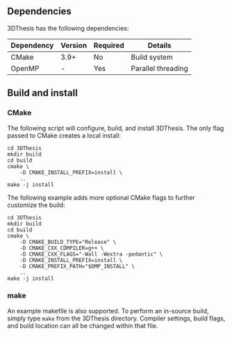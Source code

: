 
## Dependencies
3DThesis has the following dependencies:

|Dependency | Version  | Required | Details|
|---------- | -------  |--------  |------- |
|CMake      | 3.9+     | No      | Build system
|OpenMP     | -        | Yes      | Parallel threading

## Build and install

### CMake

The following script will configure, build, and install 3DThesis. The only flag passed to CMake creates a local install:
```
cd 3DThesis
mkdir build
cd build
cmake \
    -D CMAKE_INSTALL_PREFIX=install \
    ..
make -j install
```

The following example adds more optional CMake flags to further customize the build:
```
cd 3DThesis
mkdir build
cd build
cmake \
    -D CMAKE_BUILD_TYPE="Release" \
    -D CMAKE_CXX_COMPILER=g++ \
    -D CMAKE_CXX_FLAGS="-Wall -Wextra -pedantic" \
    -D CMAKE_INSTALL_PREFIX=install \
    -D CMAKE_PREFIX_PATH="$OMP_INSTALL" \
    ..
make -j install
```

### make

An example makefile is also supported. To perform an in-source build, simply type `make`
from the 3DThesis directory. Compiler settings, build flags, and build location can all
be changed within that file.
